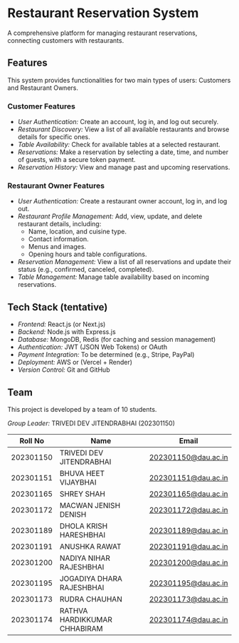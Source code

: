 # Restaurant Reservation System

A comprehensive platform for managing restaurant reservations, connecting customers with restaurants.

## Features

This system provides functionalities for two main types of users: Customers and Restaurant Owners.

### Customer Features

- *User Authentication:* Create an account, log in, and log out securely.
- *Restaurant Discovery:* View a list of all available restaurants and browse details for specific ones.
- *Table Availability:* Check for available tables at a selected restaurant.
- *Reservations:* Make a reservation by selecting a date, time, and number of guests, with a secure token payment.
- *Reservation History:* View and manage past and upcoming reservations.

### Restaurant Owner Features

- *User Authentication:* Create a restaurant owner account, log in, and log out.
- *Restaurant Profile Management:* Add, view, update, and delete restaurant details, including:
  - Name, location, and cuisine type.
  - Contact information.
  - Menus and images.
  - Opening hours and table configurations.
- *Reservation Management:* View a list of all reservations and update their status (e.g., confirmed, canceled, completed).
- *Table Management:* Manage table availability based on incoming reservations.

## Tech Stack (tentative)

- *Frontend:* React.js (or Next.js)
- *Backend:* Node.js with Express.js
- *Database:* MongoDB, Redis (for caching and session management)
- *Authentication:* JWT (JSON Web Tokens) or OAuth
- *Payment Integration:* To be determined (e.g., Stripe, PayPal)
- *Deployment:* AWS or (Vercel + Render)
- *Version Control:* Git and GitHub

## Team

This project is developed by a team of 10 students.

*Group Leader:* TRIVEDI DEV JITENDRABHAI (202301150)

| Roll No   | Name                         | Email               |
| --------- | ---------------------------- | ------------------- |
| 202301150 | TRIVEDI DEV JITENDRABHAI     | 202301150@dau.ac.in |
| 202301151 | BHUVA HEET VIJAYBHAI         | 202301151@dau.ac.in |
| 202301165 | SHREY SHAH                   | 202301165@dau.ac.in |
| 202301172 | MACWAN JENISH DENISH         | 202301172@dau.ac.in |
| 202301189 | DHOLA KRISH HARESHBHAI       | 202301189@dau.ac.in |
| 202301191 | ANUSHKA RAWAT                | 202301191@dau.ac.in |
| 202301200 | NADIYA NIHAR RAJESHBHAI      | 202301200@dau.ac.in |
| 202301195 | JOGADIYA DHARA RAJESHBHAI    | 202301195@dau.ac.in |
| 202301173 | RUDRA CHAUHAN                | 202301173@dau.ac.in |
| 202301174 | RATHVA HARDIKKUMAR CHHABIRAM | 202301174@dau.ac.in |